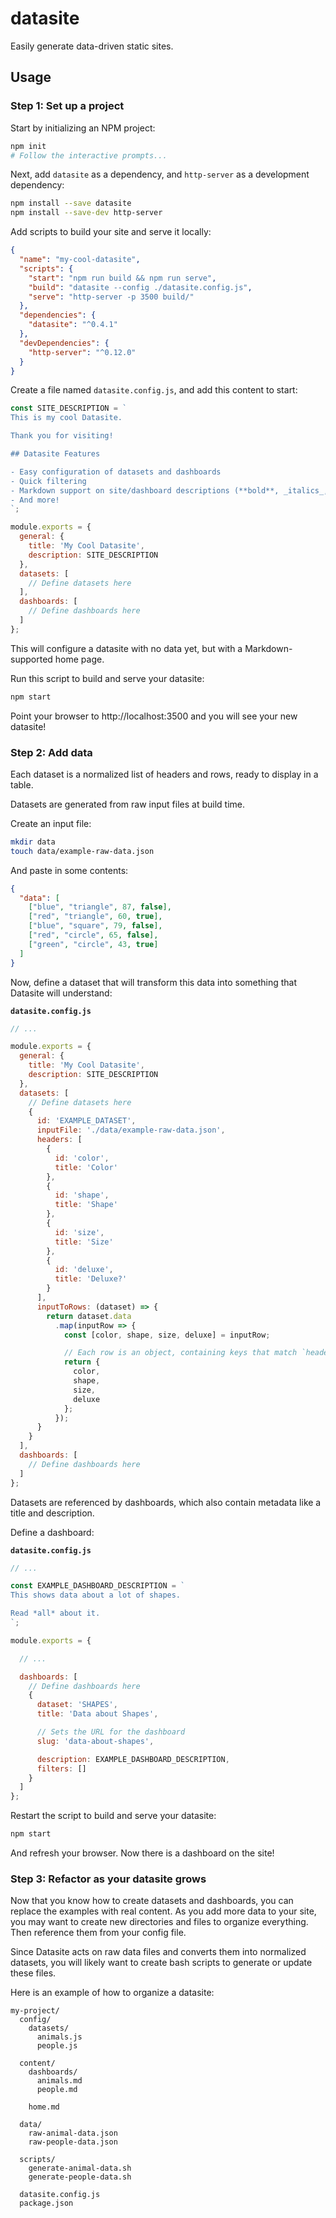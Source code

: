 # datasite

Easily generate data-driven static sites.

## Usage

### Step 1: Set up a project

Start by initializing an NPM project:

```bash
npm init
# Follow the interactive prompts...
```

Next, add `datasite` as a dependency, and `http-server` as a development dependency:

```bash
npm install --save datasite
npm install --save-dev http-server
```

Add scripts to build your site and serve it locally:

```json
{
  "name": "my-cool-datasite",
  "scripts": {
    "start": "npm run build && npm run serve",
    "build": "datasite --config ./datasite.config.js",
    "serve": "http-server -p 3500 build/"
  },
  "dependencies": {
    "datasite": "^0.4.1"
  },
  "devDependencies": {
    "http-server": "^0.12.0"
  }
}
```

Create a file named `datasite.config.js`, and add this content to start:

```js
const SITE_DESCRIPTION = `
This is my cool Datasite.

Thank you for visiting!

## Datasite Features

- Easy configuration of datasets and dashboards
- Quick filtering
- Markdown support on site/dashboard descriptions (**bold**, _italics_, [links](https://www.youtube.com/watch?v=dQw4w9WgXcQ), etc.)
- And more!
`;

module.exports = {
  general: {
    title: 'My Cool Datasite',
    description: SITE_DESCRIPTION
  },
  datasets: [
    // Define datasets here
  ],
  dashboards: [
    // Define dashboards here
  ]
};
```

This will configure a datasite with no data yet, but with a Markdown-supported home page.

Run this script to build and serve your datasite:

```bash
npm start
```

Point your browser to http://localhost:3500 and you will see your new datasite!

### Step 2: Add data

Each dataset is a normalized list of headers and rows, ready to display in a table.

Datasets are generated from raw input files at build time.

Create an input file:

```bash
mkdir data
touch data/example-raw-data.json
```

And paste in some contents:

```json
{
  "data": [
    ["blue", "triangle", 87, false],
    ["red", "triangle", 60, true],
    ["blue", "square", 79, false],
    ["red", "circle", 65, false],
    ["green", "circle", 43, true]
  ]
}
```

Now, define a dataset that will transform this data into something that Datasite will understand:

**`datasite.config.js`**

```js
// ...

module.exports = {
  general: {
    title: 'My Cool Datasite',
    description: SITE_DESCRIPTION
  },
  datasets: [
    // Define datasets here
    {
      id: 'EXAMPLE_DATASET',
      inputFile: './data/example-raw-data.json',
      headers: [
        {
          id: 'color',
          title: 'Color'
        },
        {
          id: 'shape',
          title: 'Shape'
        },
        {
          id: 'size',
          title: 'Size'
        },
        {
          id: 'deluxe',
          title: 'Deluxe?'
        }
      ],
      inputToRows: (dataset) => {
        return dataset.data
          .map(inputRow => {
            const [color, shape, size, deluxe] = inputRow;

            // Each row is an object, containing keys that match `headers` above
            return {
              color,
              shape,
              size,
              deluxe
            };
          });
      }
    }
  ],
  dashboards: [
    // Define dashboards here
  ]
};
```

Datasets are referenced by dashboards, which also contain metadata like a title and description.

Define a dashboard:

**`datasite.config.js`**

```js
// ...

const EXAMPLE_DASHBOARD_DESCRIPTION = `
This shows data about a lot of shapes.

Read *all* about it.
`;

module.exports = {

  // ...

  dashboards: [
    // Define dashboards here
    {
      dataset: 'SHAPES',
      title: 'Data about Shapes',

      // Sets the URL for the dashboard
      slug: 'data-about-shapes',

      description: EXAMPLE_DASHBOARD_DESCRIPTION,
      filters: []
    }
  ]
};
```

Restart the script to build and serve your datasite:

```bash
npm start
```

And refresh your browser. Now there is a dashboard on the site!

### Step 3: Refactor as your datasite grows

Now that you know how to create datasets and dashboards, you can replace the examples with real content. As you add more data to your site, you may want to create new directories and files to organize everything. Then reference them from your config file.

Since Datasite acts on raw data files and converts them into normalized datasets, you will likely want to create bash scripts to generate or update these files.

Here is an example of how to organize a datasite:

```
my-project/
  config/
    datasets/
      animals.js
      people.js

  content/
    dashboards/
      animals.md
      people.md

    home.md

  data/
    raw-animal-data.json
    raw-people-data.json

  scripts/
    generate-animal-data.sh
    generate-people-data.sh

  datasite.config.js
  package.json
```
